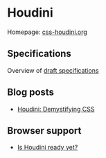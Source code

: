 # Houdini

Homepage: [css-houdini.org](https://css-houdini.org)


## Specifications

Overview of [draft specifications](https://drafts.css-houdini.org/)

## Blog posts

* [Houdini: Demystifying CSS](https://developers.google.com/web/updates/2016/05/houdini)

## Browser support

* [Is Houdini ready yet?](http://ishoudinireadyyet.com)